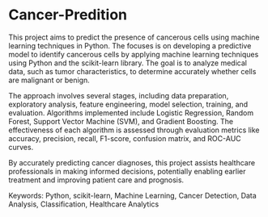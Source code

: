 # Cancer-Predition
This project aims to predict the presence of cancerous cells using machine learning techniques in Python.
The focuses is on developing a predictive model to identify cancerous cells by applying machine learning techniques using Python and the scikit-learn library. The goal is to analyze medical data, such as tumor characteristics, to determine accurately whether cells are malignant or benign.

The approach involves several stages, including data preparation, exploratory analysis, feature engineering, model selection, training, and evaluation. Algorithms implemented include Logistic Regression, Random Forest, Support Vector Machine (SVM), and Gradient Boosting. The effectiveness of each algorithm is assessed through evaluation metrics like accuracy, precision, recall, F1-score, confusion matrix, and ROC-AUC curves.

By accurately predicting cancer diagnoses, this project assists healthcare professionals in making informed decisions, potentially enabling earlier treatment and improving patient care and prognosis.

Keywords: Python, scikit-learn, Machine Learning, Cancer Detection, Data Analysis, Classification, Healthcare Analytics
